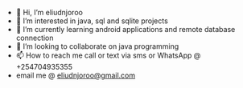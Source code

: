 - 👋 Hi, I’m eliudnjoroo
- 👀 I’m interested in java, sql and sqlite projects 
- 🌱 I’m currently learning android applications and remote database connection 
- 💞️ I’m looking to collaborate on java programming 
- 📫 How to reach me call or text via sms or WhatsApp @ +254704935355
- email me @ eliudnjoroo@gmail.com

<!---
eliudnjoroo/eliudnjoroo is a ✨ special ✨ repository because its `README.md` (this file) appears on your GitHub profile.
You can click the Preview link to take a look at your changes.
--->
